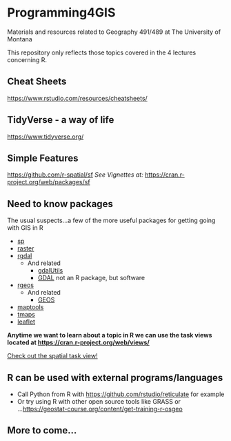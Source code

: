 # Programming4GIS
Materials and resources related to Geography 491/489 at The University of Montana

This repository only reflects those topics covered in the 4 lectures concerning R.

## Cheat Sheets

https://www.rstudio.com/resources/cheatsheets/

## TidyVerse - a way of life

https://www.tidyverse.org/

## Simple Features

https://github.com/r-spatial/sf
*See Vignettes at:*
https://cran.r-project.org/web/packages/sf

## Need to know packages
The usual suspects...a few of the more useful packages for getting going with GIS in R

- [sp](https://cran.r-project.org/web/packages/sp/index.html)
- [raster](https://cran.r-project.org/web/packages/raster/index.html)
- [rgdal](https://cran.r-project.org/web/packages/rgdal/index.html)
  - And related
    - [gdalUtils](https://cran.r-project.org/web/packages/gdalUtils/index.html)
    - [GDAL](http://www.gdal.org/) not an R package, but software
- [rgeos](https://cran.r-project.org/web/packages/rgeos/index.html)
  - And related
    - [GEOS](https://trac.osgeo.org/geos)
- [maptools](https://cran.r-project.org/web/packages/maptools/index.html)
- [tmaps](https://cran.r-project.org/web/packages/tmap/index.html)
- [leaflet](https://rstudio.github.io/leaflet/)

**Anytime we want to learn about a topic in R we can use the task views located at https://cran.r-project.org/web/views/**

[Check out the spatial task view!](https://cran.r-project.org/web/views/Spatial.html)

## R can be used with external programs/languages
- Call Python from R with https://github.com/rstudio/reticulate for example
- Or try using R with other open source tools like GRASS or ...https://geostat-course.org/content/get-training-r-osgeo

## More to come...


